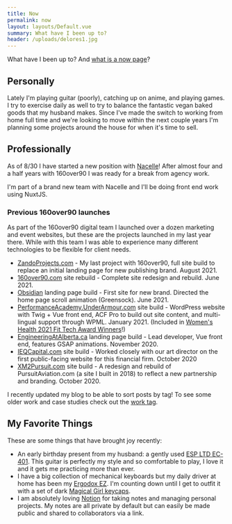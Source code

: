 ```yaml
---
title: Now
permalink: now
layout: layouts/Default.vue
summary: What have I been up to?
header: /uploads/delores1.jpg
---
```

What have I been up to? And [what is a now page](https://nownownow.com/about)?

## Personally

Lately I'm playing guitar (poorly), catching up on anime, and playing games. I try to exercise daily as well to try to balance the fantastic vegan baked goods that my husband makes. Since I've made the switch to working from home full time and we're looking to move within the next couple years I'm planning some projects around the house for when it's time to sell.

## Professionally

As of 8/30 I have started a new position with [Nacelle](https://nacelle.com)! After almost four and a half years with 160over90 I was ready for a break from agency work.

I'm part of a brand new team with Nacelle and I'll be doing front end work using NuxtJS.

### Previous 160over90 launches

As part of the 160over90 digital team I launched over a dozen marketing and event websites, but these are the projects launched in my last year there. While with this team I was able to experience many different technologies to be flexible for client needs.

* [ZandoProjects.com](https://zandoprojects.com) - My last project with 160over90, full site build to replace an initial landing page for new publishing brand. August 2021.
* [160over90.com](https://160over90.com/) site rebuild - Complete site redesign and rebuild. June 2021.
* [Obsidian](https://obsidianworks.com/) landing page build - First site for new brand. Directed the home page scroll animation (Greensock). June 2021.
* [PerformanceAcademy.UnderArmour.com](https://performanceacademy.underarmour.com/en/) site build - WordPress website with Twig + Vue front end, ACF Pro to build out site content, and multi-lingual support through WPML. January 2021. (Included in [Women's Health 2021 Fit Tech Award Winners](https://www.womenshealthmag.com/fitness/a35809066/womens-health-2021-fit-tech-awards/)!)
* [EngineeringAtAlberta.ca](https://engineeringatalberta.ca/) landing page build - Lead developer, Vue front end, features GSAP animations. November 2020.
* [IEQCapital.com](https://ieqcapital.com) site build - Worked closely with our art director on the first public-facing website for this financial firm. October 2020
* [XM2Pursuit.com](https://www.xm2pursuit.com/) site build - A redesign and rebuild of PursuitAviation.com (a site I built in 2018) to reflect a new partnership and branding. October 2020.

I recently updated my blog to be able to sort posts by tag! To see some older work and case studies check out the [work tag](/tag/work).

## My Favorite Things

These are some things that have brought joy recently:

* An early birthday present from my husband: a gently used [ESP LTD EC-401](https://www.espguitars.com/products/9594-ec-401-blk). This guitar is perfectly my style and so comfortable to play, I love it and it gets me practicing more than ever.
* I have a big collection of mechanical keyboards but my daily driver at home has been my [Ergodox EZ](https://ergodox-ez.com/). I'm counting down until I get to outfit it with a set of dark [Magical Girl keycaps](https://thekey.company/products/dsa-magic-girl-keycaps-round-2).
* I am absolutely loving [Notion](https://www.notion.so/) for taking notes and managing personal projects. My notes are all private by default but can easily be made public and shared to collaborators via a link.